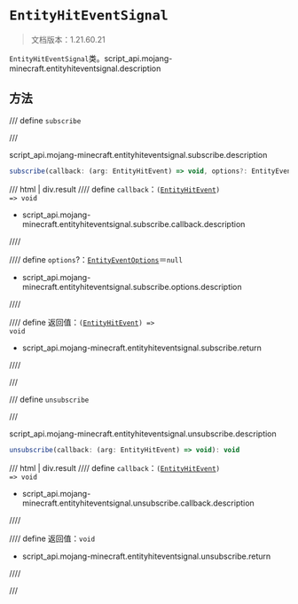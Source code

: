 # `EntityHitEventSignal`

> 文档版本：1.21.60.21

`EntityHitEventSignal`类。script_api.mojang-minecraft.entityhiteventsignal.description

## 方法

/// define
`subscribe`


///

script_api.mojang-minecraft.entityhiteventsignal.subscribe.description

```js
subscribe(callback: (arg: EntityHitEvent) => void, options?: EntityEventOptions): (arg: EntityHitEvent) => void
```

/// html | div.result
//// define
`callback`：<code>(<a href="../entityhitevent/">EntityHitEvent</a>) =&gt; void</code>

- script_api.mojang-minecraft.entityhiteventsignal.subscribe.callback.description


////

//// define
`options`?：[`EntityEventOptions`](./entityeventoptions.md)＝`null`

- script_api.mojang-minecraft.entityhiteventsignal.subscribe.options.description


////

//// define
返回值：<code>(<a href="../entityhitevent/">EntityHitEvent</a>) =&gt; void</code>

- script_api.mojang-minecraft.entityhiteventsignal.subscribe.return


////

///


/// define
`unsubscribe`


///

script_api.mojang-minecraft.entityhiteventsignal.unsubscribe.description

```js
unsubscribe(callback: (arg: EntityHitEvent) => void): void
```

/// html | div.result
//// define
`callback`：<code>(<a href="../entityhitevent/">EntityHitEvent</a>) =&gt; void</code>

- script_api.mojang-minecraft.entityhiteventsignal.unsubscribe.callback.description


////

//// define
返回值：`void`

- script_api.mojang-minecraft.entityhiteventsignal.unsubscribe.return


////

///

